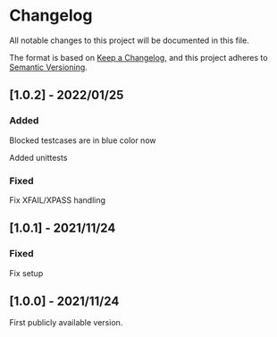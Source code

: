 # Changelog

All notable changes to this project will be documented in this file.

The format is based on [Keep a Changelog](https://keepachangelog.com/en/1.0.0/), and this project adheres to [Semantic Versioning](https://semver.org/spec/v2.0.0.html).

## [1.0.2] - 2022/01/25

### Added

Blocked testcases are in blue color now

Added unittests
### Fixed

Fix XFAIL/XPASS handling

## [1.0.1] - 2021/11/24

### Fixed

Fix setup

## [1.0.0] - 2021/11/24

First publicly available version.
